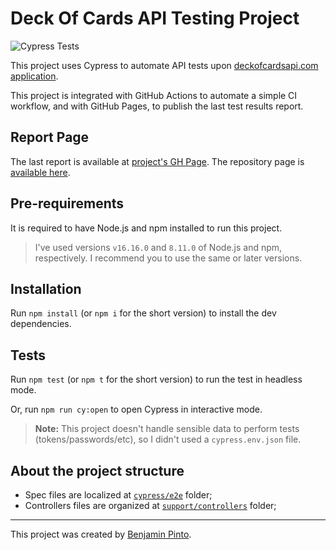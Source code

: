 # Deck Of Cards API Testing Project

![Cypress Tests](https://github.com/benjaminpinto/deckOfCardsApi/actions/workflows/cypress.yml/badge.svg)

This project uses Cypress to automate API tests upon [deckofcardsapi.com application](https://deckofcardsapi.com/).

This project is integrated with GitHub Actions to automate a simple CI workflow, and with GitHub Pages, to publish the last test results report.

## Report Page

The last report is available at [project's GH Page](https://benjaminpinto.github.io/deckOfCardsApi).
The repository page is [available here](https://github.com/benjaminpinto/deckOfCardsApi).

## Pre-requirements

It is required to have Node.js and npm installed to run this project.

> I've used versions `v16.16.0` and `8.11.0` of Node.js and npm, respectively. I recommend you to use the same or later versions.

## Installation

Run `npm install` (or `npm i` for the short version) to install the dev dependencies.

## Tests

Run `npm test` (or `npm t` for the short version) to run the test in headless mode.

Or, run `npm run cy:open` to open Cypress in interactive mode.

> **Note:** This project doesn't handle sensible data to perform tests (tokens/passwords/etc), so I didn't used a `cypress.env.json` file.

## About the project structure

- Spec files are localized at [`cypress/e2e`](/cypress/e2e/) folder;
- Controllers files are organized at [`support/controllers`](cypress/support/controllers) folder;

---

This project was created by [Benjamin Pinto](https://www.linkedin.com/in/benjamin-pinto/).
